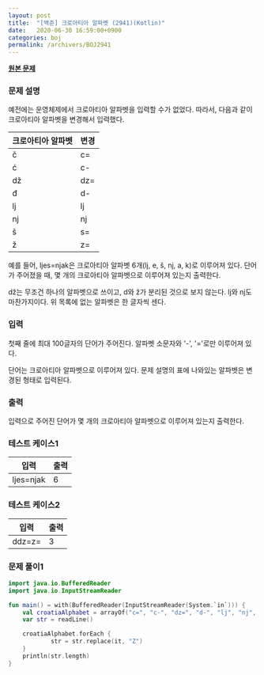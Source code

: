 ```yaml
---
layout: post
title:  "[백준] 크로아티아 알파벳 (2941)(Kotlin)"
date:   2020-06-30 16:59:00+0900
categories: boj
permalink: /archivers/BOJ2941
---
```


**[원본 문제](https://www.acmicpc.net/problem/2941)**

### 문제 설명

예전에는 운영체제에서 크로아티아 알파벳을 입력할 수가 없었다. 따라서, 다음과 같이 크로아티아 알파벳을 변경해서 입력했다.

|크로아티아 알파벳|변경|
|------|------|
|č|c=|
|ć|c-|
|dž|dz=|
|đ|d-|
|lj|lj|
|nj|nj|
|š|s=|
|ž|z=|

예를 들어, ljes=njak은 크로아티아 알파벳 6개(lj, e, š, nj, a, k)로 이루어져 있다. 단어가 주어졌을 때, 몇 개의 크로아티아 알파벳으로 이루어져 있는지 출력한다.

dž는 무조건 하나의 알파벳으로 쓰이고, d와 ž가 분리된 것으로 보지 않는다. lj와 nj도 마찬가지이다. 위 목록에 없는 알파벳은 한 글자씩 센다.

### 입력

첫째 줄에 최대 100글자의 단어가 주어진다. 알파벳 소문자와 '-', '='로만 이루어져 있다.

단어는 크로아티아 알파벳으로 이루어져 있다. 문제 설명의 표에 나와있는 알파벳은 변경된 형태로 입력된다.

### 출력

입력으로 주어진 단어가 몇 개의 크로아티아 알파벳으로 이루어져 있는지 출력한다.

### 테스트 케이스1

|입력|출력|
|-----|-----|
|ljes=njak|6|

### 테스트 케이스2

|입력|출력|
|-----|-----|
|ddz=z=|3|

### 문제 풀이1

```kotlin
import java.io.BufferedReader
import java.io.InputStreamReader

fun main() = with(BufferedReader(InputStreamReader(System.`in`))) {
    val croatiaAlphabet = arrayOf("c=", "c-", "dz=", "d-", "lj", "nj", "s=", "z=")
    var str = readLine()

    croatiaAlphabet.forEach {
            str = str.replace(it, "Z")
    }
    println(str.length)
}
```

